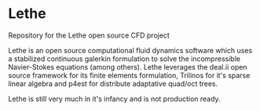 # Lethe
Repository for the Lethe open source CFD project

Lethe is an open source computational fluid dynamics software which uses a stabilized continuous galerkin formulation to solve the incompressible Navier-Stokes equations (among others). Lethe leverages the deal.ii open source framework for its finite elements formulation, Trilinos for it's sparse linear algebra and p4est for distribute adaptative quad/oct trees.

Lethe is still very much in it's infancy and is not production ready.
